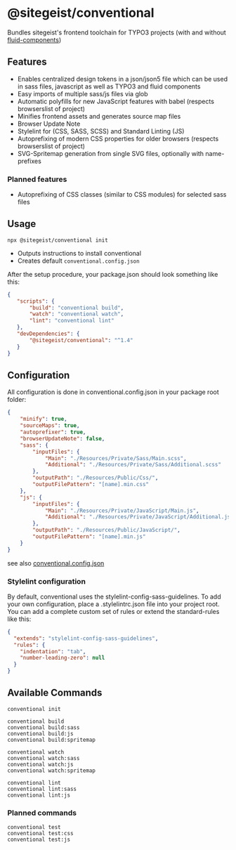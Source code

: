 # @sitegeist/conventional

Bundles sitegeist's frontend toolchain for TYPO3 projects (with and without [fluid-components](https://github.com/sitegeist/fluid-components))

## Features

* Enables centralized design tokens in a json/json5 file which can be used in sass files,
 javascript as well as TYPO3 and fluid components
* Easy imports of multiple sass/js files via glob
* Automatic polyfills for new JavaScript features with babel (respects browserslist of project)
* Minifies frontend assets and generates source map files
* Browser Update Note
* Stylelint for (CSS, SASS, SCSS) and Standard Linting (JS)
* Autoprefixing of modern CSS properties for older browsers (respects browserslist of project)
* SVG-Spritemap generation from single SVG files, optionally with name-prefixes

### Planned features

* Autoprefixing of CSS classes (similar to CSS modules) for selected sass files

## Usage

```
npx @sitegeist/conventional init
```

* Outputs instructions to install conventional
* Creates default `conventional.config.json`

After the setup procedure, your package.json should look something like this:

```json
{
   "scripts": {
       "build": "conventional build",
       "watch": "conventional watch",
       "lint": "conventional lint"
   },
   "devDependencies": {
       "@sitegeist/conventional": "^1.4"
   }
}
```

## Configuration

All configuration is done in conventional.config.json in your package root folder:

```json
{
    "minify": true,
    "sourceMaps": true,
    "autoprefixer": true,
    "browserUpdateNote": false,
    "sass": {
        "inputFiles": {
            "Main": "./Resources/Private/Sass/Main.scss",
            "Additional": "./Resources/Private/Sass/Additional.scss"
        },
        "outputPath": "./Resources/Public/Css/",
        "outputFilePattern": "[name].min.css"
    },
    "js": {
        "inputFiles": {
            "Main": "./Resources/Private/JavaScript/Main.js",
            "Additional": "./Resources/Private/JavaScript/Additional.js"
        },
        "outputPath": "./Resources/Public/JavaScript/",
        "outputFilePattern": "[name].min.js"
    }
}
```

see also [conventional.config.json](./lib/templates/conventional.config.json)

### Stylelint configuration
By default, conventional uses the stylelint-config-sass-guidelines. To add your own configuration, place a .stylelintrc.json file into your project root. You can add a complete custom set of rules or extend the standard-rules like this:
```json
{
  "extends": "stylelint-config-sass-guidelines",
  "rules": {
    "indentation": "tab",
    "number-leading-zero": null
  }
}
```

## Available Commands

```
conventional init

conventional build
conventional build:sass
conventional build:js
conventional build:spritemap

conventional watch
conventional watch:sass
conventional watch:js
conventional watch:spritemap

conventional lint
conventional lint:sass
conventional lint:js
```

### Planned commands

```
conventional test
conventional test:css
conventional test:js
```
